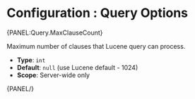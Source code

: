 # Configuration : Query Options

{PANEL:Query.MaxClauseCount}

Maximum number of clauses that Lucene query can process.

- **Type**: `int`
- **Default**: `null` (use Lucene default - 1024)
- **Scope**: Server-wide only

{PANEL/}

